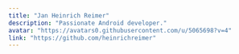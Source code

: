 ```yaml
---
title: "Jan Heinrich Reimer"
description: "Passionate Android developer."
avatar: "https://avatars0.githubusercontent.com/u/5065698?v=4"
link: "https://github.com/heinrichreimer"
---
```

